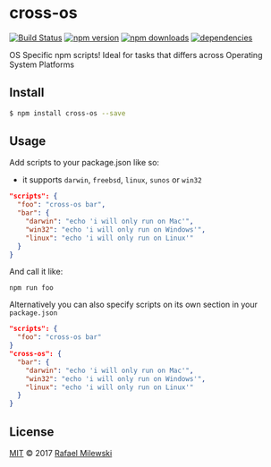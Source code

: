 # cross-os

[![Build Status](https://travis-ci.org/milewski/cross-os.svg?branch=master)](https://travis-ci.org/milewski/cross-os)
[![npm version](https://badge.fury.io/js/cross-os.svg)](https://badge.fury.io/js/cross-os)
[![npm downloads](https://img.shields.io/npm/dm/cross-os.svg)](https://www.npmjs.com/package/cross-os)
[![dependencies](https://david-dm.org/milewski/cross-os.svg)](https://www.npmjs.com/package/cross-os)

OS Specific npm scripts! Ideal for tasks that differs across Operating System Platforms

## Install

```bash
$ npm install cross-os --save
```

## Usage

Add scripts to your package.json like so:
- it supports `darwin`, `freebsd`, `linux`, `sunos` or `win32`

```json
"scripts": {
  "foo": "cross-os bar",
  "bar": {
    "darwin": "echo 'i will only run on Mac'",
    "win32": "echo 'i will only run on Windows'",
    "linux": "echo 'i will only run on Linux'"
  }
}
```
And call it like:
```
npm run foo
```

Alternatively you can also specify scripts on its own section in your `package.json`

```json
"scripts": {
  "foo": "cross-os bar"
}
"cross-os": {
  "bar": {
    "darwin": "echo 'i will only run on Mac'",
    "win32": "echo 'i will only run on Windows'",
    "linux": "echo 'i will only run on Linux'"
  }
}
```

## License 

[MIT](LICENSE) © 2017 [Rafael Milewski](https://github.com/milewski)
